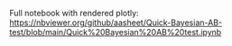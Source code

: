 Full notebook with rendered plotly:
https://nbviewer.org/github/aasheet/Quick-Bayesian-AB-test/blob/main/Quick%20Bayesian%20AB%20test.ipynb
